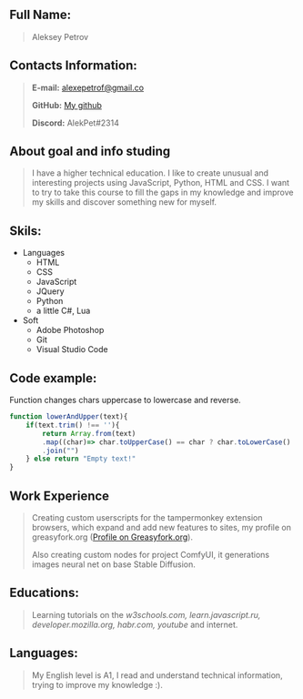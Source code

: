 ## Full Name:
> Aleksey Petrov

## Contacts Information:
> **E-mail:** [alexepetrof@gmail.co](mailto:alexepetrof@gmail.com)
> 
> **GitHub:** [My github](https://github.com/alekpet)
>
> **Discord:** AlekPet#2314

## About goal and info studing
> I have a higher technical education. I like to create unusual and interesting projects using JavaScript, Python, HTML and CSS. I want to try to take this course to fill the gaps in my knowledge and improve my skills and discover something new for myself.


## Skils:
+ Languages
  + HTML
  + CSS
  + JavaScript
  + JQuery
  + Python
  + a little C#, Lua
+ Soft
  +  Adobe Photoshop
  +  Git
  +  Visual Studio Code

## Code example:
Function changes chars uppercase to lowercase and reverse.
```javascript
function lowerAndUpper(text){
    if(text.trim() !== ''){
        return Array.from(text)
        .map((char)=> char.toUpperCase() == char ? char.toLowerCase() : char.toUpperCase())
        .join("")
    } else return "Empty text!"
} 
```

## Work Experience
> Creating custom userscripts for the tampermonkey extension browsers, which expand and add new features to sites, my profile on greasyfork.org ([Profile on Greasyfork.org](https://greasyfork.org/en/users/99182-alekpet)).
> 
> Also creating custom nodes for project ComfyUI, it generations images neural net on base Stable Diffusion.

## Educations:
> Learning tutorials on the *w3schools.com, learn.javascript.ru, developer.mozilla.org, habr.com, youtube* and internet.

## Languages:
> My English level is A1, I read and understand technical information, trying to improve my knowledge :).